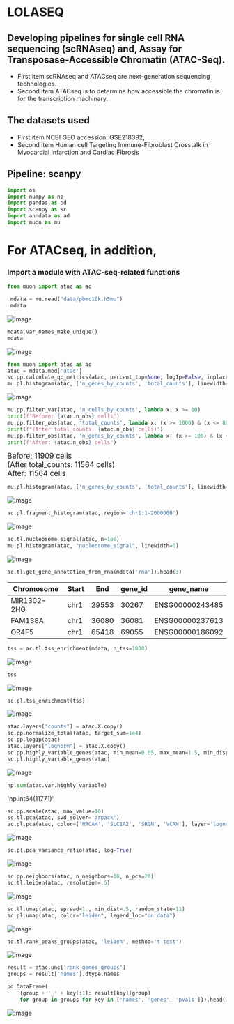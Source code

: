 # **LOLASEQ**

## **Developing pipelines for single cell RNA sequencing (scRNAseq) and, Assay for Transposase-Accessible Chromatin (ATAC-Seq)**.

- First item scRNAseq and ATACseq are next-generation sequencing technologies.
- Second item ATACseq is to determine how accessible the chromatin is for the transcription machinary.
  
## The datasets used

- First item NCBI GEO accession: GSE218392, 
- Second item Human cell Targeting Immune-Fibroblast Crosstalk in Myocardial Infarction and Cardiac Fibrosis

## Pipeline: scanpy
```python
import os  
import numpy as np  
import pandas as pd  
import scanpy as sc 
import anndata as ad
import muon as mu
```
 # For ATACseq, in addition,
 ### Import a module with ATAC-seq-related functions
 ```python
from muon import atac as ac

  mdata = mu.read("data/pbmc10k.h5mu")
  mdata
```

![image](https://github.com/user-attachments/assets/4edc7488-37db-455f-b69d-7b5d7519ffb1)

```python
mdata.var_names_make_unique()
mdata
```

![image](https://github.com/user-attachments/assets/c549248f-e0da-4357-8da9-e396cd81b633)

```python
from muon import atac as ac
atac = mdata.mod['atac']
sc.pp.calculate_qc_metrics(atac, percent_top=None, log1p=False, inplace=True)
mu.pl.histogram(atac, ['n_genes_by_counts', 'total_counts'], linewidth=0)
```
![image](https://github.com/user-attachments/assets/d58edd9c-4f0a-41e9-bc20-969d2ff43824)

```python
mu.pp.filter_var(atac, 'n_cells_by_counts', lambda x: x >= 10)
print(f"Before: {atac.n_obs} cells")
mu.pp.filter_obs(atac, 'total_counts', lambda x: (x >= 1000) & (x <= 80000))
print(f"(After total_counts: {atac.n_obs} cells)")
mu.pp.filter_obs(atac, 'n_genes_by_counts', lambda x: (x >= 100) & (x <= 30000))
print(f"After: {atac.n_obs} cells")
```
<span style="font-size: larger;">Before: 11909 cells</span>  
<span style="font-size: larger;">(After total_counts: 11564 cells)</span>  
<span style="font-size: larger;">After: 11564 cells</span>

```python
mu.pl.histogram(atac, ['n_genes_by_counts', 'total_counts'], linewidth=0)
```
![image](https://github.com/user-attachments/assets/2038603f-942f-455b-a398-40aeb83058f8)

```python
ac.pl.fragment_histogram(atac, region='chr1:1-2000000')
```
![image](https://github.com/user-attachments/assets/7fb78d6f-efdc-4ab8-a958-7b48faef0b9d)

```python
ac.tl.nucleosome_signal(atac, n=1e6)
mu.pl.histogram(atac, "nucleosome_signal", linewidth=0)
```
![image](https://github.com/user-attachments/assets/909a176a-6086-4c5d-833d-7c20c50e050a)

```python
ac.tl.get_gene_annotation_from_rna(mdata['rna']).head(3)
```
| Chromosome | Start | End   | gene_id         | gene_name  |
|------------|-------|-------|-----------------|------------|
| MIR1302-2HG | chr1  | 29553 | 30267 | ENSG00000243485 | MIR1302-2HG |
| FAM138A     | chr1  | 36080 | 36081 | ENSG00000237613 | FAM138A     |
| OR4F5       | chr1  | 65418 | 69055 | ENSG00000186092 | OR4F5       |


```python
tss = ac.tl.tss_enrichment(mdata, n_tss=1000)
```
![image](https://github.com/user-attachments/assets/723e0148-d6f7-441d-ab71-27d72db6a559)

```python
tss
```
![image](https://github.com/user-attachments/assets/37ca0304-2c94-48c4-a103-9f184c73c513)

```python
ac.pl.tss_enrichment(tss)
```

![image](https://github.com/user-attachments/assets/38338970-8aa9-4eae-824c-0fbfa9222e62)

```python
atac.layers["counts"] = atac.X.copy()
sc.pp.normalize_total(atac, target_sum=1e4)
sc.pp.log1p(atac)
atac.layers["lognorm"] = atac.X.copy()
sc.pp.highly_variable_genes(atac, min_mean=0.05, max_mean=1.5, min_disp=.5)
sc.pl.highly_variable_genes(atac)
```

![image](https://github.com/user-attachments/assets/3db30301-ca8a-4cc5-97b2-fdba2ed43cab)

```python
np.sum(atac.var.highly_variable)
```

'np.int64(11771)'

```python
sc.pp.scale(atac, max_value=10)
sc.tl.pca(atac, svd_solver='arpack')
ac.pl.pca(atac, color=['NRCAM', 'SLC1A2', 'SRGN', 'VCAN'], layer='lognorm', func='mean')
```

![image](https://github.com/user-attachments/assets/036561ae-d4b5-4da3-befe-98437827b959)

```python
sc.pl.pca_variance_ratio(atac, log=True)
```

![image](https://github.com/user-attachments/assets/e7f99d4e-e330-4ac9-aedd-a3eb9e58213f)

```python
sc.pp.neighbors(atac, n_neighbors=10, n_pcs=20)
sc.tl.leiden(atac, resolution=.5)
```
![image](https://github.com/user-attachments/assets/810d965d-2fff-45a0-bdde-4e67eb6bdfd5)


```python
sc.tl.umap(atac, spread=1., min_dist=.5, random_state=11)
sc.pl.umap(atac, color="leiden", legend_loc="on data")
```

![image](https://github.com/user-attachments/assets/4568c0e4-6d88-4f38-bf0b-ea33a338b104)

```python
ac.tl.rank_peaks_groups(atac, 'leiden', method='t-test')
```

![image](https://github.com/user-attachments/assets/0a981e17-54db-4fc0-8210-c46994ea4432)

```python
result = atac.uns['rank_genes_groups']
groups = result['names'].dtype.names

pd.DataFrame(
    {group + '_' + key[:1]: result[key][group]
    for group in groups for key in ['names', 'genes', 'pvals']}).head(10)
```
![image](https://github.com/user-attachments/assets/87eecff2-0109-408c-b59a-3dddfe0076c6)
























